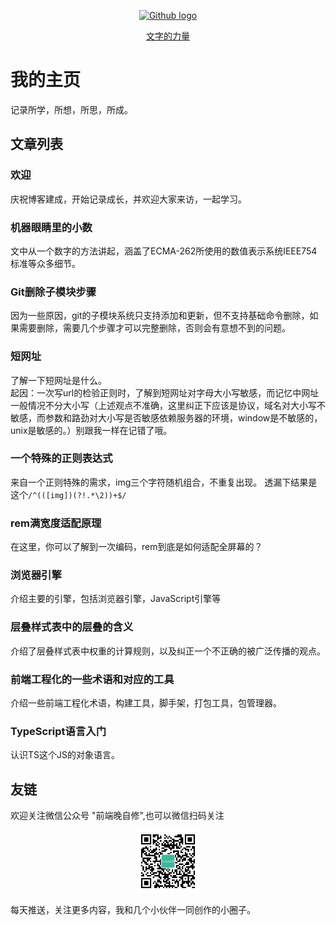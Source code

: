 <p align="center"><a href="https://github.com" target="_blank" rel="noopener noreferrer"><img width="100" src="https://avatars1.githubusercontent.com/u/8307075?s=460&v=4" alt="Github logo"></a></p>
<p align="center"><a href="https://yatoo2018.github.io/Yatoo/" target="_blank" rel="noopener noreferrer">文字的力量</a></p>
 
# 我的主页

记录所学，所想，所思，所成。

## 文章列表

### 欢迎
庆祝博客建成，开始记录成长，并欢迎大家来访，一起学习。 

### 机器眼睛里的小数
文中从一个数字的方法讲起，涵盖了ECMA-262所使用的数值表示系统IEEE754标准等众多细节。

### Git删除子模块步骤
因为一些原因，git的子模块系统只支持添加和更新，但不支持基础命令删除，如果需要删除，需要几个步骤才可以完整删除，否则会有意想不到的问题。

### 短网址
了解一下短网址是什么。  
起因：一次写url的检验正则时，了解到短网址对字母大小写敏感，而记忆中网址一般情况不分大小写（上述观点不准确，这里纠正下应该是协议，域名对大小写不敏感，而参数和路劲对大小写是否敏感依赖服务器的环境，window是不敏感的，unix是敏感的。）别跟我一样在记错了哦。

### 一个特殊的正则表达式
来自一个正则特殊的需求，img三个字符随机组合，不重复出现。 透漏下结果是这个` /^(([img])(?!.*\2))+$/ `

### rem满宽度适配原理
在这里，你可以了解到一次编码，rem到底是如何适配全屏幕的？

### 浏览器引擎
介绍主要的引擎，包括浏览器引擎，JavaScript引擎等

### 层叠样式表中的层叠的含义
介绍了层叠样式表中权重的计算规则，以及纠正一个不正确的被广泛传播的观点。

### 前端工程化的一些术语和对应的工具
介绍一些前端工程化术语，构建工具，脚手架，打包工具，包管理器。

### TypeScript语言入门
认识TS这个JS的对象语言。

## 友链
欢迎关注微信公众号 "前端晚自修",也可以微信扫码关注  
<p align="center"><a href="https://mp.weixin.qq.com/mp/profile_ext?action=home&__biz=MzU1MDg5MjYzNg==&scene=124#wechat_redirect" target="_blank" rel="noopener noreferrer"><img width="100" src="./assets/imgs/qr_ifeees.jpg" alt="ifeees qrcode"></a></p>

每天推送，关注更多内容，我和几个小伙伴一同创作的小圈子。

